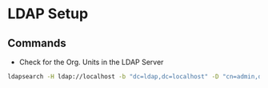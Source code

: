 # LDAP Setup
## Commands
- Check for the Org. Units in the LDAP Server
```bash
ldapsearch -H ldap://localhost -b "dc=ldap,dc=localhost" -D "cn=admin,dc=ldap,dc=localhost" -W
```